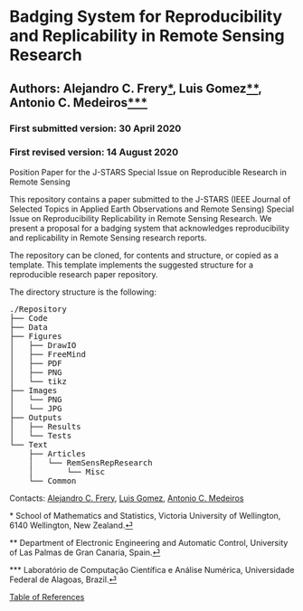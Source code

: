 # Badging System for Reproducibility and Replicability in Remote Sensing Research
## Authors: Alejandro C. Frery<span id="a1">[*](#1)</span>, Luis Gomez<span id="a2">[**](#1)</span>, Antonio C. Medeiros<span id="a3">[***](#1)</span>
### First submitted version: 30 April 2020
### First revised version: 14 August 2020

Position Paper for the J-STARS Special Issue on Reproducible Research in Remote Sensing

This repository contains a paper submitted to the J-STARS (IEEE Journal of Selected Topics in Applied Earth Observations and Remote Sensing) Special Issue on Reproducibility Replicability in Remote Sensing Research. We present a proposal for a badging system that acknowledges reproducibility and replicability in Remote Sensing research reports.

The repository can be cloned, for contents and structure, or copied as a template. This template implements the suggested structure for a reproducible research paper repository.

The directory structure is the following:
<pre>
./Repository
├── Code
├── Data
├── Figures
│   ├── DrawIO
│   ├── FreeMind
│   ├── PDF
│   ├── PNG
│   └── tikz
├── Images
│   └── PNG
│   └── JPG
├── Outputs
│   ├── Results
│   └── Tests
└── Text
    ├── Articles
    │   └── RemSensRepResearch
    │       └── Misc
    └── Common
</pre>



Contacts: [Alejandro C. Frery](mailto:alejandro.frery@vuw.ac.nz), [Luis Gomez](mailto:luis.gomez@ulpgc.es), [Antonio C. Medeiros](mailto:antoniomedeiros@laccan.ufal.br)

<span id="1">*</span> School of Mathematics and Statistics, Victoria University of Wellington, 6140 Wellington, New Zealand.[⏎](#a1)<br>

<span id="2">**</span> Department of Electronic Engineering and Automatic Control, University of Las Palmas de Gran Canaria, Spain.[⏎](#a2)<br>

<span id="3">***</span> Laboratório de Computação Científica e Análise Numérica, Universidade Federal de Alagoas, Brazil.[⏎](#a3)<br>

[Table of References](./TableOfReferences.html)
